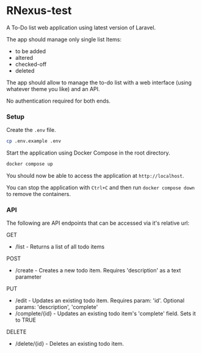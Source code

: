 # RNexus-test

A To-Do list web application using latest version of Laravel.

The app should manage only single list Items:
* to be added
* altered
* checked-off
* deleted

The app should allow to manage the to-do list with a web interface (using whatever theme you like) and an API.

No authentication required for both ends.

### Setup

Create the `.env` file.

```bash
cp .env.example .env
```

Start the application using Docker Compose in the root directory.

```bash
docker compose up
```

You should now be able to access the application at `http://localhost`.

You can stop the application with `Ctrl+C` and then run `docker compose down` to remove the containers.


### API

The following are API endpoints that can be accessed via it's relative url:

GET 
* /list - Returns a list of all todo items

POST
* /create - Creates a new todo item.  Requires 'description' as a text parameter 

PUT
* /edit - Updates an existing todo item. Requires param: 'id'.  Optional params: 'description', 'complete'
* /complete/{id} - Updates an existing todo item's 'complete' field.  Sets it to TRUE 

DELETE
* /delete/{id} - Deletes an existing todo item.
